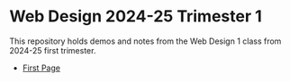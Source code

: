 # Web Design 2024-25 Trimester 1

This repository holds demos and notes from the Web Design 1 class from 2024-25 first trimester.


- [First Page](./FirstPage/default.html)
